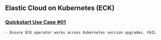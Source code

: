 ## Elastic Cloud on Kubernetes (ECK)

### [Quickstart Use Case #01](https://github.com/nycpivot/elastic-cloud-kubernetes/edit/main/usecases/quickstarts/use-case-01/)

	- Ensure ECK operator works across Kubernetes version upgrades. FAIL

	
